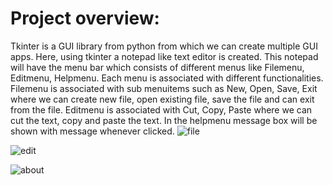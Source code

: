 # Project overview:
Tkinter is a GUI library from python from which we can create multiple GUI apps. Here, using tkinter a notepad like text editor is created. This notepad will have the menu bar which consists of different menus like Filemenu, Editmenu, Helpmenu. Each menu is associated with different functionalities. Filemenu is associated with sub menuitems such as New, Open, Save, Exit where we can create new file, open existing file, save the file and can exit from the file. Editmenu is associated with Cut, Copy, Paste where we can cut the text, copy and paste the text. In the helpmenu message box will be shown with message whenever clicked.
![file](https://user-images.githubusercontent.com/51586639/115388659-c345eb00-a1f9-11eb-8016-1a02ccae11ca.png)

![edit](https://user-images.githubusercontent.com/51586639/115388673-c640db80-a1f9-11eb-8615-eace07f8ec9e.png)

![about](https://user-images.githubusercontent.com/51586639/115388684-c8a33580-a1f9-11eb-8eae-b7be9d71cdde.png)
